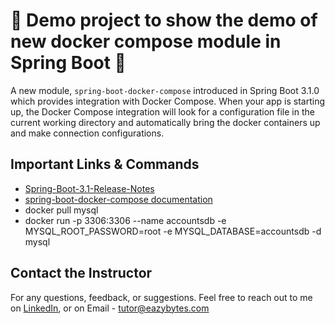 # 🚀 Demo project to show the demo of new docker compose module in Spring Boot 🚀

A new module, `spring-boot-docker-compose` introduced in Spring Boot 3.1.0 which provides integration with Docker Compose. When your app is starting up, the Docker Compose integration will look for a configuration file in the current working directory and automatically bring the docker containers up and make connection configurations.

## Important Links & Commands

* [Spring-Boot-3.1-Release-Notes](https://github.com/spring-projects/spring-boot/wiki/Spring-Boot-3.1-Release-Notes)
* [spring-boot-docker-compose documentation](https://docs.spring.io/spring-boot/docs/3.1.0/reference/html/features.html#features.docker-compose)
* docker pull mysql
* docker run -p 3306:3306 --name accountsdb -e MYSQL_ROOT_PASSWORD=root -e MYSQL_DATABASE=accountsdb -d mysql

## Contact the Instructor

For any questions, feedback, or suggestions. Feel free to reach out to me on [LinkedIn](https://www.linkedin.com/in/challamadan/), or on Email - tutor@eazybytes.com
